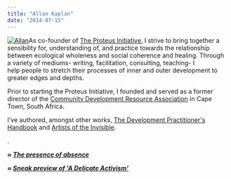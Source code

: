 ```yaml
---
title: "Allan Kaplan"
date: "2014-07-15"
---
```


[![Allan](https://organizationunbound.org/wp-content/uploads/2014/07/Allan.jpg)](https://organizationunbound.org/wp-content/uploads/2014/07/Allan.jpg)As co-founder of [The Proteus Initiative](http://www.proteusinitiative.org/), I strive to bring together a sensibility for, understanding of, and practice towards the relationship between ecological wholeness and social coherence and healing. Through a variety of mediums- writing, facilitation, consulting, teaching- I help people to stretch their processes of inner and outer development to greater edges and depths.

Prior to starting the Proteus Initiative, I founded and served as a former director of the [Community Development Resource Association](http://www.cdra.org.za/) in Cape Town, South Africa.

I’ve authored, amongst other works, [The Development Practitioner's Handbook](http://www.amazon.com/Development-Practitioners-Handbook-Allan-Kaplan/dp/0745310214) and [Artists of the Invisible](http://www.amazon.com/Development-Practitioners-Social-Process-Invisible/dp/0745310184).

.

_**≈ [The presence of absence](https://organizationunbound.org/expressive-change/the-presence-of-an-absence/)**_

_**≈ [Sneak preview of 'A Delicate Activism'](https://organizationunbound.org/expressive-change/sneak-preview-of-a-delicate-activism/)**_
